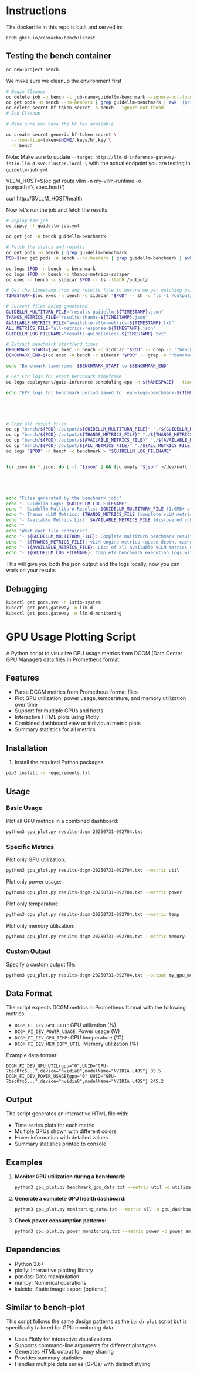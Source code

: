 
# Instructions

The dockerfile in this repo is built and served in:

```
FROM ghcr.io/ccamacho/bench:latest
```

## Testing the bench container

```bash
oc new-project bench
```

We make sure we cleanup the environment first

```bash
# Begin Cleanup
oc delete job -n bench -l job-name=guidellm-benchmark --ignore-not-found
oc get pods -n bench --no-headers | grep guidellm-benchmark | awk '{print $1}' | xargs -r -n1 oc delete pod -n bench
oc delete secret hf-token-secret -n bench --ignore-not-found
# End Cleanup

# Make sure you have the HF key available

oc create secret generic hf-token-secret \
  --from-file=token=$HOME/.keys/hf.key \
  -n bench
```

Note: Make sure to update
`--target http://llm-d-inference-gateway-istio.llm-d.svc.cluster.local \`
with the actual endpoint you are testing in `guidellm-job.yml`.

VLLM_HOST=$(oc get route vllm -n my-vllm-runtime -o jsonpath='{.spec.host}')

curl http://$VLLM_HOST/health

Now let's run the job and fetch the results.

```bash
# Deploy the job
oc apply -f guidellm-job.yml

oc get job -n bench guidellm-benchmark

# Fetch the status and results
oc get pods -n bench | grep guidellm-benchmark
POD=$(oc get pods -n bench --no-headers | grep guidellm-benchmark | awk '{print $1}')

oc logs $POD -n bench -c benchmark
oc logs $POD -n bench -c thanos-metrics-scraper
oc exec -n bench -c sidecar $POD -- ls -ltahR /output/

# Get the timestamp from any results file to ensure we get matching pairs
TIMESTAMP=$(oc exec -n bench -c sidecar "$POD" -- sh -c 'ls -1 /output/results-*.json | head -n1' | sed 's/.*results-[^-]*-\(.*\)\.json/\1/')

# Current files being generated
GUIDELLM_MULTITURN_FILE="results-guidellm-${TIMESTAMP}.json"
THANOS_METRICS_FILE="results-thanos-${TIMESTAMP}.json"
AVAILABLE_METRICS_FILE="available-vllm-metrics-${TIMESTAMP}.txt"
ALL_METRICS_FILE="all-metrics-response-${TIMESTAMP}.json"
GUIDELLM_LOG_FILENAME="results-guidellmlogs-${TIMESTAMP}.txt"

# Extract benchmark start/end times
BENCHMARK_START=$(oc exec -n bench -c sidecar "$POD" -- grep -o '"benchmark_start":"[^"]*"' "/output/results-thanos-${TIMESTAMP}.json" | cut -d'"' -f4)
BENCHMARK_END=$(oc exec -n bench -c sidecar "$POD" -- grep -o '"benchmark_end":"[^"]*"' "/output/results-thanos-${TIMESTAMP}.json" | cut -d'"' -f4)

echo "Benchmark timeframe: $BENCHMARK_START to $BENCHMARK_END"

# Get EPP logs for exact benchmark timeframe
oc logs deployment/gaie-inference-scheduling-epp -n ${NAMESPACE} --timestamps=true | awk -v start="${BENCHMARK_START%.*}" -v end="${BENCHMARK_END%.*}" '$1 >= start && $1 <= end' > epp-logs-benchmark-${TIMESTAMP}.log

echo "EPP logs for benchmark period saved to: epp-logs-benchmark-${TIMESTAMP}.log"





# Copy all result files
oc cp "bench/${POD}:/output/${GUIDELLM_MULTITURN_FILE}" "./${GUIDELLM_MULTITURN_FILE}" -c sidecar || echo "GuideLL-M results not found"
oc cp "bench/${POD}:/output/${THANOS_METRICS_FILE}" "./${THANOS_METRICS_FILE}" -c sidecar
oc cp "bench/${POD}:/output/${AVAILABLE_METRICS_FILE}" "./${AVAILABLE_METRICS_FILE}" -c sidecar
oc cp "bench/${POD}:/output/${ALL_METRICS_FILE}" "./${ALL_METRICS_FILE}" -c sidecar
oc logs "$POD" -n bench -c benchmark > "$GUIDELLM_LOG_FILENAME"


for json in *.json; do [ -f "$json" ] && (jq empty "$json" >/dev/null 2>&1 && echo "✅ $json" || echo "❌ $json"); done





echo "Files generated by the benchmark job:"
echo "- Guidellm Logs: $GUIDELLM_LOG_FILENAME"
echo "- Guidellm Multiturn Results: $GUIDELLM_MULTITURN_FILE (1.6MB+ of performance data)"
echo "- Thanos vLLM Metrics: $THANOS_METRICS_FILE (complete vLLM metrics during benchmark)"
echo "- Available Metrics List: $AVAILABLE_METRICS_FILE (discovered vLLM metrics)"
echo ""
echo "What each file contains:"
echo "- ${GUIDELLM_MULTITURN_FILE}: Complete multiturn benchmark results with latency, throughput, TTFT, TPOT metrics"
echo "- ${THANOS_METRICS_FILE}: vLLM engine metrics (queue depth, cache usage, token rates), GAIE routing metrics, infrastructure metrics"
echo "- ${AVAILABLE_METRICS_FILE}: List of all available vLLM metrics discovered during the run"
echo "- ${GUIDELLM_LOG_FILENAME}: Complete benchmark execution logs with performance summary"
```

This will give you both the json output and the logs locally,
now you can work on your results

## Debugging

```bash
kubectl get pods,svc -n istio-system
kubectl get pods,gateway -n llm-d
kubectl get pods,gateway -n llm-d-monitoring
```

# GPU Usage Plotting Script

A Python script to visualize GPU usage metrics from DCGM (Data Center GPU Manager) data files in Prometheus format.

## Features

- Parse DCGM metrics from Prometheus format files
- Plot GPU utilization, power usage, temperature, and memory utilization over time
- Support for multiple GPUs and hosts
- Interactive HTML plots using Plotly
- Combined dashboard view or individual metric plots
- Summary statistics for all metrics

## Installation

1. Install the required Python packages:
```bash
pip3 install -r requirements.txt
```

## Usage

### Basic Usage

Plot all GPU metrics in a combined dashboard:
```bash
python3 gpu_plot.py results-dcgm-20250731-092704.txt
```

### Specific Metrics

Plot only GPU utilization:
```bash
python3 gpu_plot.py results-dcgm-20250731-092704.txt --metric util
```

Plot only power usage:
```bash
python3 gpu_plot.py results-dcgm-20250731-092704.txt --metric power
```

Plot only temperature:
```bash
python3 gpu_plot.py results-dcgm-20250731-092704.txt --metric temp
```

Plot only memory utilization:
```bash
python3 gpu_plot.py results-dcgm-20250731-092704.txt --metric memory
```

### Custom Output

Specify a custom output file:
```bash
python3 gpu_plot.py results-dcgm-20250731-092704.txt --output my_gpu_metrics.html
```

## Data Format

The script expects DCGM metrics in Prometheus format with the following metrics:

- `DCGM_FI_DEV_GPU_UTIL`: GPU utilization (%)
- `DCGM_FI_DEV_POWER_USAGE`: Power usage (W)
- `DCGM_FI_DEV_GPU_TEMP`: GPU temperature (°C)
- `DCGM_FI_DEV_MEM_COPY_UTIL`: Memory utilization (%)

Example data format:
```
DCGM_FI_DEV_GPU_UTIL{gpu="0",UUID="GPU-7bec0fc5...",device="nvidia0",modelName="NVIDIA L40S"} 85.5
DCGM_FI_DEV_POWER_USAGE{gpu="0",UUID="GPU-7bec0fc5...",device="nvidia0",modelName="NVIDIA L40S"} 245.2
```

## Output

The script generates an interactive HTML file with:

- Time series plots for each metric
- Multiple GPUs shown with different colors
- Hover information with detailed values
- Summary statistics printed to console

## Examples

1. **Monitor GPU utilization during a benchmark:**
   ```bash
   python3 gpu_plot.py benchmark_gpu_data.txt --metric util -o utilization_report.html
   ```

2. **Generate a complete GPU health dashboard:**
   ```bash
   python3 gpu_plot.py monitoring_data.txt --metric all -o gpu_dashboard.html
   ```

3. **Check power consumption patterns:**
   ```bash
   python3 gpu_plot.py power_monitoring.txt --metric power -o power_analysis.html
   ```

## Dependencies

- Python 3.6+
- plotly: Interactive plotting library
- pandas: Data manipulation
- numpy: Numerical operations
- kaleido: Static image export (optional)

## Similar to bench-plot

This script follows the same design patterns as the `bench-plot` script but is specifically tailored for GPU monitoring data:

- Uses Plotly for interactive visualizations
- Supports command-line arguments for different plot types
- Generates HTML output for easy sharing
- Provides summary statistics
- Handles multiple data series (GPUs) with distinct styling
